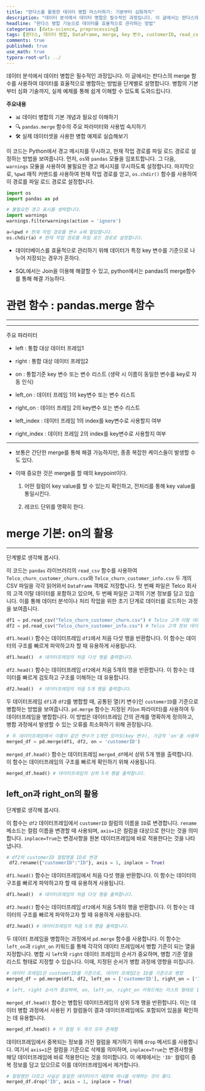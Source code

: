 ```yaml
---
title: "판다스를 활용한 데이터 병합 마스터하기: 기본부터 심화까지"
description: "데이터 분석에서 데이터 병합은 필수적인 과정입니다. 이 글에서는 판다스의 merge 함수를 사용하여 데이터를 효율적으로 병합하는 방법을 단계별로 설명합니다. 병합의 기본부터 심화 기술까지, 실제 예제를 통해 쉽게 이해할 수 있도록 도와드립니다."
headline: "판다스 병합 기능으로 데이터를 효율적으로 관리하는 방법"
categories: [data-science, preprocessing]
tags: [판다스, 데이터 병합, DataFrame, merge, key 변수, customerID, read_csv, 데이터 관리, SQL Join, 전처리]
comments: true
published: true
use_math: true
typora-root-url: ../
---
```


<head>
  <style>
    table.dataframe {
      white-space: normal;
      width: 100%;
      height: 240px;
      display: block;
      overflow: auto;
      font-family: Arial, sans-serif;
      font-size: 0.9rem;
      line-height: 20px;
      text-align: center;
      border: 0px !important;
    }

    table.dataframe th {
      text-align: center;
      font-weight: bold;
      padding: 8px;
    }

    table.dataframe td {
      text-align: center;
      padding: 8px;
    }

    table.dataframe tr:hover {
      background: #b8d1f3; 
    }

    .output_prompt {
      overflow: auto;
      font-size: 0.9rem;
      line-height: 1.45;
      border-radius: 0.3rem;
      -webkit-overflow-scrolling: touch;
      padding: 0.8rem;
      margin-top: 0;
      margin-bottom: 15px;
      font: 1rem Consolas, "Liberation Mono", Menlo, Courier, monospace;
      color: $code-text-color;
      border: solid 1px $border-color;
      border-radius: 0.3rem;
      word-break: normal;
      white-space: pre;
    }

  .dataframe tbody tr th:only-of-type {
      vertical-align: middle;
  }

  .dataframe tbody tr th {
      vertical-align: top;
  }

  .dataframe thead th {
      text-align: center !important;
      padding: 8px;
  }

  .page__content p {
      margin: 0 0 1.3rem !important;
  }

  .page__content li > p {
      margin: 0 0 0.6rem !important;
  }

  .page__content p > strong {
    font-size: 1.0rem !important;
  }

  </style>
</head>



데이터 분석에서 데이터 병합은 필수적인 과정입니다. 이 글에서는 판다스의 merge 함수를 사용하여 데이터를 효율적으로 병합하는 방법을 단계별로 설명합니다. 병합의 기본부터 심화 기술까지, 실제 예제를 통해 쉽게 이해할 수 있도록 도와드립니다.


**주요내용**
- 📊 데이터 병합의 기본 개념과 필요성 이해하기
- 🔍 `pandas.merge` 함수의 주요 파라미터와 사용법 숙지하기
- 🛠 실제 데이터셋을 사용한 병합 예제로 실습해보기

이 코드는 Python에서 경고 메시지를 무시하고, 현재 작업 경로를 파일 로드 경로로 설정하는 방법을 보여줍니다. 먼저, `os`와 `pandas` 모듈을 임포트합니다. 그 다음, `warnings` 모듈을 사용하여 불필요한 경고 메시지를 무시하도록 설정합니다. 마지막으로, `%pwd` 매직 커맨드를 사용하여 현재 작업 경로를 얻고, `os.chdir()` 함수를 사용하여 이 경로를 파일 로드 경로로 설정합니다.



```python
import os
import pandas as pd

# 불필요한 경고 표시를 생략합니다.
import warnings
warnings.filterwarnings(action = 'ignore')

a=%pwd # 현재 작업 경로를 변수 a에 할당합니다.
os.chdir(a) # 현재 작업 경로를 파일 로드 경로로 설정합니다.
```

- 데이터베이스를 효율적으로 관리하기 위해 데이터가 특정 key 변수를 기준으로 나누어 저장되는 경우가 흔하다.

- SQL에서는 Join을 이용해 해결할 수 있고, python에서는 pandas의 merge함수를 통해 해결 가능하다.


# 관련 함수 : pandas.merge 함수

---



---

주요 파라미터

- left : 통합 대상 데이터 프레임1

- right : 통합 대상 데이터 프레임2

- on : 통합기준 key 변수 또는 변수 리스트 (생략 시 이름이 동일한 변수를 key로 자동 인식)

- left_on : 데이터 프레임 1의 key변수 또는 변수 리스트

- right_on : 데이터 프레임 2의 key변수 또는 변수 리스트

- left_index : 데이터 프레임 1의 index를 key변수로 사용할지 여부

- right_index : 데이터 프레임 2의 index를 key변수로 사용할지 여부

---


- 보통은 간단한 merge를 통해 해결 가능하지만, 종종 복잡한 케이스들이 발생할 수도 있다.

- 이때 중요한 것은 merge를 할 때의 keypoint이다.



    1) 어떤 컬럼이 key value를 할 수 있는지 확인하고, 전처리를 통해 key value를 통일시킨다.

    

    2) 레코드 단위를 명확히 한다.


# merge 기본: on의 활용

---

단계별로 생각해 봅시다.


이 코드는 `pandas` 라이브러리의 `read_csv` 함수를 사용하여 `Telco_churn_customer_churn.csv`와 `Telco_churn_customer_info.csv` 두 개의 CSV 파일을 각각 읽어와서 `DataFrame` 객체로 저장합니다. 첫 번째 파일은 Telco 회사의 고객 이탈 데이터를 포함하고 있으며, 두 번째 파일은 고객의 기본 정보를 담고 있습니다. 이를 통해 데이터 분석이나 처리 작업을 위한 초기 단계로 데이터를 로드하는 과정을 보여줍니다.



```python
df1 = pd.read_csv("Telco_churn_customer_churn.csv") # Telco 고객 이탈 데이터를 불러옵니다.
df2 = pd.read_csv("Telco_churn_customer_info.csv") # Telco 고객 정보 데이터를 불러옵니다.
```

``df1.head()`` 함수는 데이터프레임 ``df1``에서 처음 다섯 행을 반환합니다. 이 함수는 데이터의 구조를 빠르게 파악하고자 할 때 유용하게 사용됩니다.



```python
df1.head()  # 데이터프레임의 처음 다섯 행을 출력합니다.
```

`df2.head()` 함수는 데이터프레임 `df2`에서 처음 5개의 행을 반환합니다. 이 함수는 데이터를 빠르게 검토하고 구조를 이해하는 데 유용합니다.



```python
df2.head()  # 데이터프레임의 처음 5개 행을 출력합니다.
```

두 데이터프레임 `df1`과 `df2`를 병합할 때, 공통된 열(키 변수)인 `customerID`를 기준으로 병합하는 방법을 보여줍니다. `pd.merge` 함수는 지정된 키(`on` 파라미터)를 사용하여 두 데이터프레임을 병합합니다. 이 방법은 데이터프레임 간의 관계를 명확하게 정의하고, 병합 과정에서 발생할 수 있는 오류를 최소화하기 위해 권장됩니다.



```python
# 두 데이터프레임에서 이름이 같은 변수가 1개만 있어도(key 변수), 가급적 'on'을 사용하는 것이 좋습니다.
merged_df = pd.merge(df1, df2, on = 'customerID')
```

`merged_df.head()` 함수는 데이터프레임 `merged_df`에서 상위 5개 행을 출력합니다. 이 함수는 데이터프레임의 구조를 빠르게 확인하기 위해 사용됩니다.



```python
merged_df.head() # 데이터프레임의 상위 5개 행을 출력합니다.
```

## left_on과 right_on의 활용



단계별로 생각해 봅시다.


이 함수는 `df2` 데이터프레임에서 `customerID` 컬럼의 이름을 `ID`로 변경합니다. `rename` 메소드는 컬럼 이름을 변경할 때 사용되며, `axis=1`은 컬럼을 대상으로 한다는 것을 의미합니다. `inplace=True`는 변경사항을 원본 데이터프레임에 바로 적용한다는 것을 나타냅니다.



```python
# df2의 customerID 컬럼명을 ID로 변경
 df2.rename({"customerID":"ID"}, axis = 1, inplace = True)
```

``df1.head()`` 함수는 데이터프레임에서 처음 다섯 행을 반환합니다. 이 함수는 데이터의 구조를 빠르게 파악하고자 할 때 유용하게 사용됩니다.



```python
df1.head()  # 데이터프레임의 처음 다섯 행을 출력합니다.
```

`df2.head()` 함수는 데이터프레임 `df2`에서 처음 5개의 행을 반환합니다. 이 함수는 데이터의 구조를 빠르게 파악하고자 할 때 유용하게 사용됩니다.



```python
df2.head() # 데이터프레임의 처음 5개 행을 출력합니다.
```

두 데이터 프레임을 병합하는 과정에서 `pd.merge` 함수를 사용합니다. 이 함수는 `left_on`과 `right_on` 키워드를 통해 각각의 데이터 프레임에서 병합 기준이 되는 열을 지정합니다. 병합 시 `left`와 `right` 데이터 프레임의 순서가 중요하며, 병합 기준 열을 리스트 형태로 지정할 수 있습니다. 이때, 지정된 순서가 병합 과정에 영향을 미칩니다.



```python
# 데이터 프레임1은 customerID를 기준으로, 데이터 프레임2는 ID를 기준으로 병합
merged_df = pd.merge(df1, df2, left_on = ['customerID'], right_on = ['ID']) 

# left, right 순서가 중요하며, on, left_on, right_on 키워드에는 리스트 형태로 입력 가능합니다. 순서가 중요합니다.
```

``merged_df.head()`` 함수는 병합된 데이터프레임의 상위 5개 행을 반환합니다. 이는 데이터 병합 과정에서 사용된 키 컬럼들이 결과 데이터프레임에도 포함되어 있음을 확인하는 데 유용합니다.



```python
merged_df.head() # 키 컬럼 두 개가 모두 존재함
```

데이터프레임에서 중복되는 정보를 가진 컬럼을 제거하기 위해 `drop` 메서드를 사용합니다. 여기서 `axis=1`은 컬럼을 기준으로 삭제를 의미하며, `inplace=True`는 변경사항을 해당 데이터프레임에 바로 적용한다는 것을 의미합니다. 이 예제에서는 `'ID'` 컬럼이 중복 정보를 담고 있으므로 이를 데이터프레임에서 제거합니다.



```python
# 컬럼명만 다르고 사실상 동일한 데이터이기 때문에 하나를 삭제하는 것이 좋다.
merged_df.drop('ID', axis = 1, inplace = True)
```
